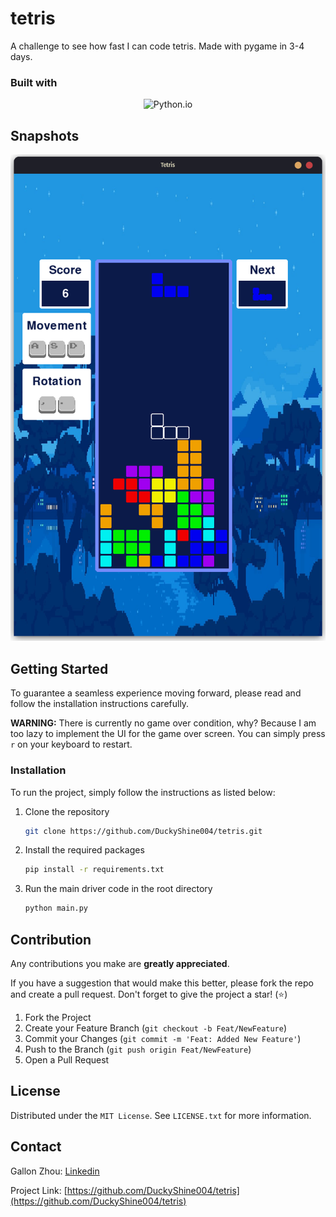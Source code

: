 # tetris
A challenge to see how fast I can code tetris. Made with pygame in 3-4 days.

### Built with

[Python.io]: https://img.shields.io/badge/python-3670A0?style=for-the-badge&logo=python&logoColor=ffdd54

<p align="center">
  <img src="https://img.shields.io/badge/python-3670A0?style=for-the-badge&logo=python&logoColor=ffdd54" alt="Python.io"/>
</p>

## Snapshots
<p align="center">
  <img src="https://raw.githubusercontent.com/DuckyShine004/tetris/main/.snapshots/snap.png" alt="snap.png"/>
</p>

## Getting Started

To guarantee a seamless experience moving forward, please read and follow the installation instructions carefully.

**WARNING:** There is currently no game over condition, why? Because I am too lazy to implement the UI for the game over screen. You can simply press `r` on your keyboard to restart.

### Installation

To run the project, simply follow the instructions as listed below:

1. Clone the repository
   ```sh
   git clone https://github.com/DuckyShine004/tetris.git
   ```
2. Install the required packages
   ```sh
   pip install -r requirements.txt
   ```
3. Run the main driver code in the root directory
   ```sh
   python main.py
   ```

## Contribution

Any contributions you make are **greatly appreciated**.

If you have a suggestion that would make this better, please fork the repo and create a pull request. Don't forget to give the project a star! (⭐)

1. Fork the Project
2. Create your Feature Branch (`git checkout -b Feat/NewFeature`)
3. Commit your Changes (`git commit -m 'Feat: Added New Feature'`)
4. Push to the Branch (`git push origin Feat/NewFeature`)
5. Open a Pull Request

## License

Distributed under the `MIT License`. See `LICENSE.txt` for more information.

## Contact

Gallon Zhou: [Linkedin](https://www.linkedin.com/in/gallon-zhou-a3739b278/)

Project Link: [https://github.com/DuckyShine004/tetris](https://github.com/DuckyShine004/tetris)
